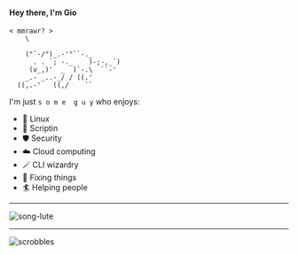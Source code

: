 

#### Hey there, I'm Gio



```
< mmrawr? >  
    \

    ("`-/")_.-'"``-._
      . . `; -._    )-;-,_`)
     (v_,)'  _  )`-.\  ``-'
    _.- _..-_/ / ((.'
  ((,.-'   ((,/    ``
```



I'm just `s o m e  g u y` who enjoys:
- 🦅 Linux 
- 🤖 Scriptin
- 🛡️ Security
- ☁️ Cloud computing 
- 🪄 CLI wizardry 
- 🔧 Fixing things
- 🏄‍ Helping people
__________

![song-lute](https://github.com/grmtek/grmtek/assets/25224551/d8bdaabf-308a-47ee-9501-e197292e0441)

---
![scrobbles](https://lastfm-recently-played.vercel.app/api?user=wretchedspirit&loved=true&loved_style=3&width=640&count=3)


